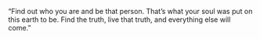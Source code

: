 “Find out who you are and be that person. That’s what your soul was put on this earth to be. Find the truth, live that truth, and everything else will come.” 
